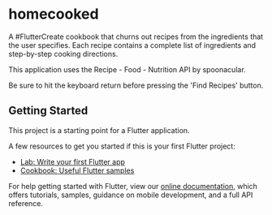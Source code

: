 # homecooked

A #FlutterCreate cookbook that churns out recipes from the ingredients that the user specifies.
Each recipe contains a complete list of ingredients and step-by-step cooking directions.

This application uses the Recipe - Food - Nutrition API by spoonacular.

Be sure to hit the keyboard return before pressing the 'Find Recipes' button.

## Getting Started

This project is a starting point for a Flutter application.

A few resources to get you started if this is your first Flutter project:

- [Lab: Write your first Flutter app](https://flutter.io/docs/get-started/codelab)
- [Cookbook: Useful Flutter samples](https://flutter.io/docs/cookbook)

For help getting started with Flutter, view our 
[online documentation](https://flutter.io/docs), which offers tutorials, 
samples, guidance on mobile development, and a full API reference.
